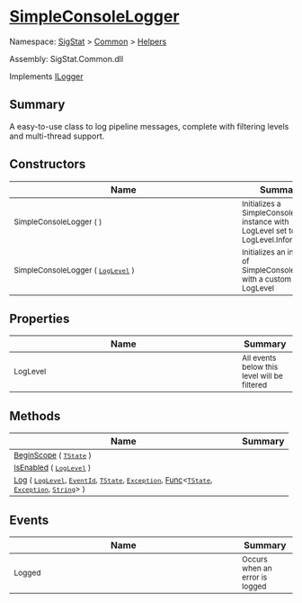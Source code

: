 # [SimpleConsoleLogger](./SimpleConsoleLogger.md)

Namespace: [SigStat]() > [Common](./../README.md) > [Helpers](./README.md)

Assembly: SigStat.Common.dll

Implements [ILogger](https://docs.microsoft.com/en-us/dotnet/api/Microsoft.Extensions.Logging.ILogger)

## Summary
A easy-to-use class to log pipeline messages, complete with filtering levels and multi-thread support.

## Constructors

| Name | Summary | 
| --- | --- | 
| <div style ="width:390px"><sub>SimpleConsoleLogger (  )</sub></div>| <sub>Initializes a SimpleConsoleLogger instance with LogLevel set to LogLevel.Information</sub></div>| <br>
| <div style ="width:390px"><sub>SimpleConsoleLogger ( [`LogLevel`](https://docs.microsoft.com/en-us/dotnet/api/Microsoft.Extensions.Logging.LogLevel) )</sub></div>| <sub>Initializes an instance of SimpleConsoleLogger with a custom LogLevel</sub></div>| <br>


## Properties

| Name | Summary | 
| --- | --- | 
| <div style ="width:390px"><sub>LogLevel</sub></div>| <sub>All events below this level will be filtered</sub></div>| <br>


## Methods

| Name | Summary | 
| --- | --- | 
| <div style ="width:390px"><sub>[BeginScope](./Methods/SimpleConsoleLogger-100664039.md) ( [`TState`](./SimpleConsoleLogger.md) )</sub></div>| <sub></sub></div>| <br>
| <div style ="width:390px"><sub>[IsEnabled](./Methods/SimpleConsoleLogger-100664040.md) ( [`LogLevel`](https://docs.microsoft.com/en-us/dotnet/api/Microsoft.Extensions.Logging.LogLevel) )</sub></div>| <sub></sub></div>| <br>
| <div style ="width:390px"><sub>[Log](./Methods/SimpleConsoleLogger-100664041.md) ( [`LogLevel`](https://docs.microsoft.com/en-us/dotnet/api/Microsoft.Extensions.Logging.LogLevel), [`EventId`](https://docs.microsoft.com/en-us/dotnet/api/Microsoft.Extensions.Logging.EventId), [`TState`](./SimpleConsoleLogger.md), [`Exception`](https://docs.microsoft.com/en-us/dotnet/api/System.Exception), [Func](https://docs.microsoft.com/en-us/dotnet/api/System.Func-3)\<[`TState`](./SimpleConsoleLogger.md), [`Exception`](https://docs.microsoft.com/en-us/dotnet/api/System.Exception), [`String`](https://docs.microsoft.com/en-us/dotnet/api/System.String)> )</sub></div>| <sub></sub></div>| <br>


## Events

| Name | Summary | 
| --- | --- | 
| <div style ="width:390px"><sub>Logged</sub></div>| <sub>Occurs when an error is logged</sub></div>| <br>


